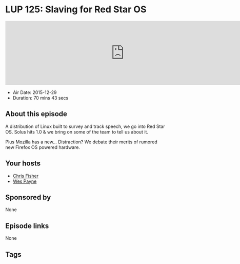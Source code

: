# LUP 125: Slaving for Red Star OS

<iframe src="https://player.fireside.fm/v2/RUkczH-V+056SMGYd?theme=dark" width="740" height="200" frameborder="0" scrolling="no"></iframe>

* Air Date: 2015-12-29
* Duration: 70 mins 43 secs

## About this episode

A distribution of Linux built to survey and track speech, we go into Red Star OS. Solus hits 1.0 & we bring on some of the team to tell us about it.

Plus Mozilla has a new… Distraction? We debate their merits of rumored new Firefox OS powered hardware.

## Your hosts
* [Chris Fisher](https://linuxunplugged.com/hosts/chrislas)
* [Wes Payne](https://linuxunplugged.com/hosts/wes)

## Sponsored by

None



## Episode links

None



## Tags

